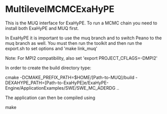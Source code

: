 # MultilevelMCMCExaHyPE

This is the MUQ interface for ExaHyPE. To run a MCMC chain you need to install both ExaHyPE and MUQ first. 

In ExaHyPE it is important to use the muq branch and to switch Peano to the muq branch as well.
You must then run the toolkit and then run the export.sh to set options and 'make link_muq'

Note: For MPI2 compatibility, also set 'export PROJECT_CFLAGS=-DMPI2'

In order to create the build directory type:

cmake -DCMAKE_PREFIX_PATH=$HOME/[Path-to-MUQ]/build -DEXAHYPE_PATH=[Path-to-ExaHyPE]e/ExaHyPE-Engine/ApplicationExamples/SWE/SWE_MC_ADERDG ..


The application can then be compiled using 

make
